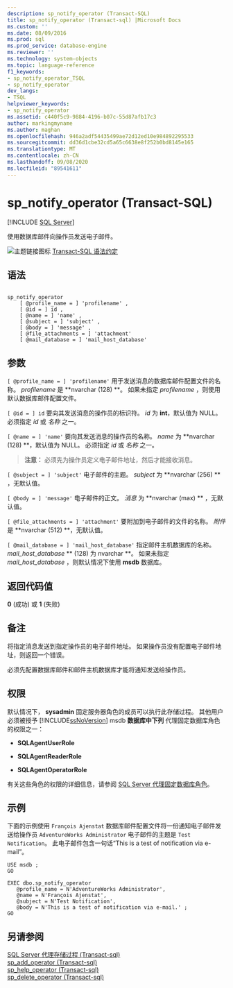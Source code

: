 ```yaml
---
description: sp_notify_operator (Transact-SQL)
title: sp_notify_operator (Transact-sql) |Microsoft Docs
ms.custom: ''
ms.date: 08/09/2016
ms.prod: sql
ms.prod_service: database-engine
ms.reviewer: ''
ms.technology: system-objects
ms.topic: language-reference
f1_keywords:
- sp_notify_operator_TSQL
- sp_notify_operator
dev_langs:
- TSQL
helpviewer_keywords:
- sp_notify_operator
ms.assetid: c440f5c9-9884-4196-b07c-55d87afb17c3
author: markingmyname
ms.author: maghan
ms.openlocfilehash: 946a2adf54435499ae72d12ed10e984892295533
ms.sourcegitcommit: dd36d1cbe32cd5a65c6638e8f252b0bd8145e165
ms.translationtype: MT
ms.contentlocale: zh-CN
ms.lasthandoff: 09/08/2020
ms.locfileid: "89541611"
---
```

# <a name="sp_notify_operator-transact-sql"></a>sp_notify_operator (Transact-SQL)
[!INCLUDE [SQL Server](../../includes/applies-to-version/sqlserver.md)]

  使用数据库邮件向操作员发送电子邮件。  
  
 
 ![主题链接图标](../../database-engine/configure-windows/media/topic-link.gif "“主题链接”图标") [Transact-SQL 语法约定](../../t-sql/language-elements/transact-sql-syntax-conventions-transact-sql.md)  
  
## <a name="syntax"></a>语法  
  
```  
  
sp_notify_operator  
    [ @profile_name = ] 'profilename' ,  
    [ @id = ] id ,  
    [ @name = ] 'name' ,  
    [ @subject = ] 'subject' ,  
    [ @body = ] 'message' ,  
    [ @file_attachments = ] 'attachment'  
    [ @mail_database = ] 'mail_host_database'  
```  
  
## <a name="arguments"></a>参数  
`[ @profile_name = ] 'profilename'` 用于发送消息的数据库邮件配置文件的名称。 *profilename* 是 **nvarchar (128) **。 如果未指定 *profilename* ，则使用默认数据库邮件配置文件。  
  
`[ @id = ] id` 要向其发送消息的操作员的标识符。 *id* 为 **int**，默认值为 NULL。 必须指定 *id* 或 *名称* 之一。  
  
`[ @name = ] 'name'` 要向其发送消息的操作员的名称。 *name* 为 **nvarchar (128) **，默认值为 NULL。 必须指定 *id* 或 *名称* 之一。  
  
> **注意：** 必须先为操作员定义电子邮件地址，然后才能接收消息。  
  
`[ @subject = ] 'subject'` 电子邮件的主题。 *subject* 为 **nvarchar (256) ** ，无默认值。  
  
`[ @body = ] 'message'` 电子邮件的正文。 *消息* 为 **nvarchar (max) ** ，无默认值。  
  
`[ @file_attachments = ] 'attachment'` 要附加到电子邮件的文件的名称。 *附件* 是 **nvarchar (512) **，无默认值。  
  
`[ @mail_database = ] 'mail_host_database'` 指定邮件主机数据库的名称。 *mail_host_database* ** (128) 为 nvarchar **。 如果未指定 *mail_host_database* ，则默认情况下使用 **msdb** 数据库。  
  
## <a name="return-code-values"></a>返回代码值  
 **0** (成功) 或 **1** (失败)   
  
## <a name="remarks"></a>备注  
 将指定消息发送到指定操作员的电子邮件地址。 如果操作员没有配置电子邮件地址，则返回一个错误。  
  
 必须先配置数据库邮件和邮件主机数据库才能将通知发送给操作员。  
  
## <a name="permissions"></a>权限  
 默认情况下， **sysadmin** 固定服务器角色的成员可以执行此存储过程。 其他用户必须被授予 [!INCLUDE[ssNoVersion](../../includes/ssnoversion-md.md)] msdb **数据库中下列** 代理固定数据库角色的权限之一：  
  
-   **SQLAgentUserRole**  
  
-   **SQLAgentReaderRole**  
  
-   **SQLAgentOperatorRole**  
  
 有关这些角色的权限的详细信息，请参阅 [SQL Server 代理固定数据库角色](../../ssms/agent/sql-server-agent-fixed-database-roles.md)。  
  
## <a name="examples"></a>示例  
 下面的示例使用 `François Ajenstat` 数据库邮件配置文件将一份通知电子邮件发送给操作员 `AdventureWorks Administrator` 电子邮件的主题是 `Test Notification`。 此电子邮件包含一句话“This is a test of notification via e-mail”。  
  
```  
USE msdb ;  
GO  
  
EXEC dbo.sp_notify_operator  
   @profile_name = N'AdventureWorks Administrator',  
   @name = N'François Ajenstat',  
   @subject = N'Test Notification',  
   @body = N'This is a test of notification via e-mail.' ;  
GO  
```  
  
## <a name="see-also"></a>另请参阅  
 [SQL Server 代理存储过程 &#40;Transact-sql&#41;](../../relational-databases/system-stored-procedures/sql-server-agent-stored-procedures-transact-sql.md)   
 [sp_add_operator &#40;Transact-sql&#41;](../../relational-databases/system-stored-procedures/sp-add-operator-transact-sql.md)   
 [sp_help_operator &#40;Transact-sql&#41;](../../relational-databases/system-stored-procedures/sp-help-operator-transact-sql.md)   
 [sp_delete_operator &#40;Transact-sql&#41;](../../relational-databases/system-stored-procedures/sp-delete-operator-transact-sql.md)  
  
  
